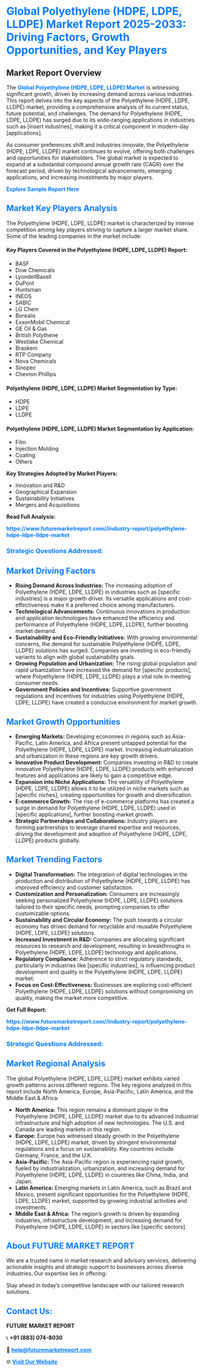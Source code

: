 <h1 style="color: #007BFF;">Global Polyethylene (HDPE, LDPE, LLDPE) Market Report 2025-2033: Driving Factors, Growth Opportunities, and Key Players</h1>

<section id="overview">
<h2>Market Report Overview</h2>
<p>The <a href="https://www.futuremarketreport.com//industry-report/polyethylene-hdpe-ldpe-lldpe-market" style="color: #007BFF; text-decoration: none;"><strong>Global Polyethylene (HDPE, LDPE, LLDPE) Market</strong></a> is witnessing significant growth, driven by increasing demand across various industries. This report delves into the key aspects of the Polyethylene (HDPE, LDPE, LLDPE) market, providing a comprehensive analysis of its current status, future potential, and challenges. The demand for Polyethylene (HDPE, LDPE, LLDPE) has surged due to its wide-ranging applications in industries such as [insert industries], making it a critical component in modern-day [applications].</p>
<p>As consumer preferences shift and industries innovate, the Polyethylene (HDPE, LDPE, LLDPE) market continues to evolve, offering both challenges and opportunities for stakeholders. The global market is expected to expand at a substantial compound annual growth rate (CAGR) over the forecast period, driven by technological advancements, emerging applications, and increasing investments by major players.</p>
</section>

<section id="overview">
<p><a href="https://www.futuremarketreport.com//request-sample/reportId=59734" style="color: #007BFF; text-decoration: none;"><strong>Explore Sample Report Here</strong></a></p>
</section>

<section id="key-players">
<h2 style="color: #007BFF;">Market Key Players Analysis</h2>
<p>The Polyethylene (HDPE, LDPE, LLDPE) market is characterized by intense competition among key players striving to capture a larger market share. Some of the leading companies in the market include:</p>
<h4>Key Players Covered in the Polyethylene (HDPE, LDPE, LLDPE) Report:</h4>
<ul><li>BASF</li><li>Dow Chemicals</li><li>LyondellBasell</li><li>DuPont</li><li>Huntsman</li><li>INEOS</li><li>SABIC</li><li>LG Chem</li><li>Borealis</li><li>ExxonMobil Chemical</li><li>GE Oil &amp; Gas</li><li>British Polythene</li><li>Westlake Chemical</li><li>Braskem</li><li>RTP Company</li><li>Nova Chemicals</li><li>Sinopec</li><li>Chevron Phillips</li></ul>
<h4>Polyethylene (HDPE, LDPE, LLDPE) Market Segmentation by Type:</h4>
<ul><li>HDPE</li><li>LDPE</li><li>LLDPE</li></ul>

<h4>Polyethylene (HDPE, LDPE, LLDPE) Market Segmentation by Application:</h4>
<ul><li>Film</li><li>Injection Molding</li><li>Coating</li><li>Others</li></ul>
<p><strong>Key Strategies Adopted by Market Players:</strong></p>
<ul>
<li>Innovation and R&D</li>
<li>Geographical Expansion</li>
<li>Sustainability Initiatives</li>
<li>Mergers and Acquisitions</li>
</ul>
</section>

<section>
<p><strong>Read Full Analysis: </strong></p><a href="https://www.futuremarketreport.com//industry-report/polyethylene-hdpe-ldpe-lldpe-market" style="color: #007BFF; text-decoration: none;"><strong>https://www.futuremarketreport.com//industry-report/polyethylene-hdpe-ldpe-lldpe-market</strong></a>
<h3 style="color: #007BFF;">Strategic Questions Addressed:</h3>
</section>

<section id="driving-factors">
<h2 style="color: #007BFF;">Market Driving Factors</h2>
<ul>
<li><strong>Rising Demand Across Industries:</strong> The increasing adoption of Polyethylene (HDPE, LDPE, LLDPE) in industries such as [specific industries] is a major growth driver. Its versatile applications and cost-effectiveness make it a preferred choice among manufacturers.</li>
<li><strong>Technological Advancements:</strong> Continuous innovations in production and application technologies have enhanced the efficiency and performance of Polyethylene (HDPE, LDPE, LLDPE), further boosting market demand.</li>
<li><strong>Sustainability and Eco-Friendly Initiatives:</strong> With growing environmental concerns, the demand for sustainable Polyethylene (HDPE, LDPE, LLDPE) solutions has surged. Companies are investing in eco-friendly variants to align with global sustainability goals.</li>
<li><strong>Growing Population and Urbanization:</strong> The rising global population and rapid urbanization have increased the demand for [specific products], where Polyethylene (HDPE, LDPE, LLDPE) plays a vital role in meeting consumer needs.</li>
<li><strong>Government Policies and Incentives:</strong> Supportive government regulations and incentives for industries using Polyethylene (HDPE, LDPE, LLDPE) have created a conducive environment for market growth.</li>
</ul>
</section>

<section id="growth-opportunities">
<h2 style="color: #007BFF;">Market Growth Opportunities</h2>
<ul>
<li><strong>Emerging Markets:</strong> Developing economies in regions such as Asia-Pacific, Latin America, and Africa present untapped potential for the Polyethylene (HDPE, LDPE, LLDPE) market. Increasing industrialization and urbanization in these regions are key growth drivers.</li>
<li><strong>Innovative Product Development:</strong> Companies investing in R&D to create innovative Polyethylene (HDPE, LDPE, LLDPE) products with enhanced features and applications are likely to gain a competitive edge.</li>
<li><strong>Expansion into Niche Applications:</strong> The versatility of Polyethylene (HDPE, LDPE, LLDPE) allows it to be utilized in niche markets such as [specific niches], creating opportunities for growth and diversification.</li>
<li><strong>E-commerce Growth:</strong> The rise of e-commerce platforms has created a surge in demand for Polyethylene (HDPE, LDPE, LLDPE) used in [specific applications], further boosting market growth.</li>
<li><strong>Strategic Partnerships and Collaborations:</strong> Industry players are forming partnerships to leverage shared expertise and resources, driving the development and adoption of Polyethylene (HDPE, LDPE, LLDPE) products globally.</li>
</ul>
</section>

<section id="trending-factors">
<h2 style="color: #007BFF;">Market Trending Factors</h2>
<ul>
<li><strong>Digital Transformation:</strong> The integration of digital technologies in the production and distribution of Polyethylene (HDPE, LDPE, LLDPE) has improved efficiency and customer satisfaction.</li>
<li><strong>Customization and Personalization:</strong> Consumers are increasingly seeking personalized Polyethylene (HDPE, LDPE, LLDPE) solutions tailored to their specific needs, prompting companies to offer customizable options.</li>
<li><strong>Sustainability and Circular Economy:</strong> The push towards a circular economy has driven demand for recyclable and reusable Polyethylene (HDPE, LDPE, LLDPE) solutions.</li>
<li><strong>Increased Investment in R&D:</strong> Companies are allocating significant resources to research and development, resulting in breakthroughs in Polyethylene (HDPE, LDPE, LLDPE) technology and applications.</li>
<li><strong>Regulatory Compliance:</strong> Adherence to strict regulatory standards, particularly in industries like [specific industries], is influencing product development and quality in the Polyethylene (HDPE, LDPE, LLDPE) market.</li>
<li><strong>Focus on Cost-Effectiveness:</strong> Businesses are exploring cost-efficient Polyethylene (HDPE, LDPE, LLDPE) solutions without compromising on quality, making the market more competitive.</li>
</ul>
</section>

<section>
<p><strong>Get Full Report: </strong></p><a href="https://www.futuremarketreport.com//industry-report/polyethylene-hdpe-ldpe-lldpe-market" style="color: #007BFF; text-decoration: none;"><strong>https://www.futuremarketreport.com//industry-report/polyethylene-hdpe-ldpe-lldpe-market</strong></a>
<h3 style="color: #007BFF;">Strategic Questions Addressed:</h3>
</section>


<section id="regional-analysis">
<h2 style="color: #007BFF;">Market Regional Analysis</h2>
<p>The global Polyethylene (HDPE, LDPE, LLDPE) market exhibits varied growth patterns across different regions. The key regions analyzed in this report include North America, Europe, Asia-Pacific, Latin America, and the Middle East & Africa:</p>
<ul>
<li><strong>North America:</strong> This region remains a dominant player in the Polyethylene (HDPE, LDPE, LLDPE) market due to its advanced industrial infrastructure and high adoption of new technologies. The U.S. and Canada are leading markets in this region.</li>
<li><strong>Europe:</strong> Europe has witnessed steady growth in the Polyethylene (HDPE, LDPE, LLDPE) market, driven by stringent environmental regulations and a focus on sustainability. Key countries include Germany, France, and the U.K.</li>
<li><strong>Asia-Pacific:</strong> The Asia-Pacific region is experiencing rapid growth, fueled by industrialization, urbanization, and increasing demand for Polyethylene (HDPE, LDPE, LLDPE) in countries like China, India, and Japan.</li>
<li><strong>Latin America:</strong> Emerging markets in Latin America, such as Brazil and Mexico, present significant opportunities for the Polyethylene (HDPE, LDPE, LLDPE) market, supported by growing industrial activities and investments.</li>
<li><strong>Middle East & Africa:</strong> The region’s growth is driven by expanding industries, infrastructure development, and increasing demand for Polyethylene (HDPE, LDPE, LLDPE) in sectors like [specific sectors].</li>
</ul>
</section>

<footer>
<h2 style="color: #007BFF;">About FUTURE MARKET REPORT</h2>
<p>We are a trusted name in market research and advisory services, delivering actionable insights and strategic support to businesses across diverse industries. Our expertise lies in offering:</p>

<p>Stay ahead in today’s competitive landscape with our tailored research solutions.</p>

<h2 style="color: #007BFF;">Contact Us:</h2>
<p><strong>FUTURE MARKET REPORT</strong></p>
<p>📞 <strong>+91 (883) 074-8030</strong></p>
<p>📧 <strong><a href="mailto:help@futuremarketreport.com" style="color: #007BFF;">help@futuremarketreport.com</a></strong></p>
<p>🌐 <strong><a href="https://www.futuremarketreport.com/" style="color: #007BFF;">Visit Our Website</a></strong></p>
</footer>